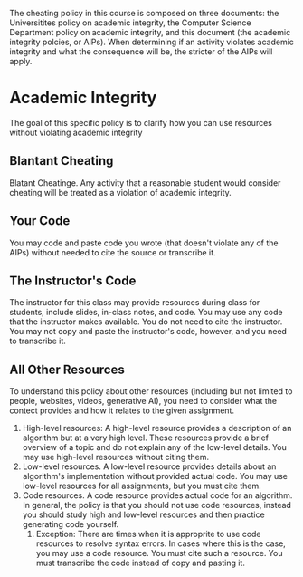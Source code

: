 The cheating policy in this course is composed on three documents: the Universitites policy on academic integrity, the Computer Science Department policy on academic integrity, and this document (the academic integrity polcies, or AIPs). When determining if an activity violates academic integrity and what the consequence will be, the stricter of the AIPs will apply.

# Academic Integrity

The goal of this specific policy is to clarify how you can use resources without violating academic integrity

## Blantant Cheating

Blatant Cheatinge. Any activity that a reasonable student would consider cheating will be treated as a violation of academic integrity.

## Your Code

You may code and paste code you wrote (that doesn't violate any of the AIPs) without needed to cite the source or transcribe it.

## The Instructor's Code

The instructor for this class may provide resources during class for students, include slides, in-class notes, and code. You may use any code that the instructor makes available. You do not need to cite the instructor. You may not copy and paste the instructor's code, however, and you need to transcribe it.

## All Other Resources

To understand this policy about other resources (including but not limited to people, websites, videos, generative AI), you need to consider what the contect provides and how it relates to the given assignment.

1. High-level resources: A high-level resource provides a description of an algorithm but at a very high level. These resources provide a brief overview of a topic and do not explain any of the low-level details. You may use high-level resources without citing them.
2. Low-level resources. A low-level resource provides details about an algorithm's implementation without provided actual code. You may use low-level resources for all assignments, but you must cite them.
3. Code resources. A code resource provides actual code for an algorithm. In general, the policy is that you should not use code resources, instead you should study high and low-level resources and then practice generating code yourself.
   1. Exception: There are times when it is approprite to use code resources to resolve syntax errors. In cases where this is the case, you may use a code resource. You must cite such a resource. You must transcribe the code instead of copy and pasting it.
